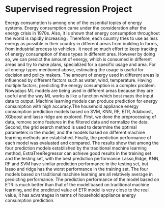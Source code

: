 # Supervised regression Project     
Energy consumption is among one of the essential
topics of energy systems. Energy consumption came under the consideration after the energy crisis in 1970s. Also, It is shown that energy consumption throughout the world is rapidly increasing . Therefore, each country tries to use as less energy as possible in their country in different areas from building to farms, from industrial process to vehicles .
 it need so much effort to keep tracking of energy consumption of these types in different area. However by doing so, we can predict the amount of energy, which is consumed in different areas and try to make plans, specialized for a specific usage and area. For all energy types mentioned above, estimating the usage is useful for decision and policy makers. 
                     The amount of energy used in different areas is influenced by different factors such as water, wind, temperature. Having multiple factors, predicting the energy consumption is a complex problem. 
                     Nowadays ML models are being used in different areas because they are useful and the way ML works is like a function which best maps the input data to output. Machine learning models can produce prediction for energy consumption with high accuracy.The household appliance energy consumption prediction models based on SVM, KNN, RF, ETR, Adaboost, XGboost and lasso ridge are explored. First, we done the preprocessing of data, remove some features in the filtered data and normalize the data. Second, the grid search method is used to determine the optimal parameters in the model, and the models based on different machine learning methods are established.
                         Finally, the prediction performance of each model was evaluated and compared. The results show that among the four prediction models established by the traditional machine learning method, ExtraTreeRegressor can achieve good results in the training set and the testing set, with the best prediction performance.Lasso,Ridge, KNN, RF and SVM have similar prediction performance in the testing set, but lasso and ridge has the worst performance in the training set. The four models based on traditional machine learning are all relatively average in predicting performance. The prediction performance of the model based on ETR is much better than that of the model based on traditional machine learning, and the predicted value of ETR model is very close to the real value, it has advantages in terms of household appliance energy consumption prediction.
